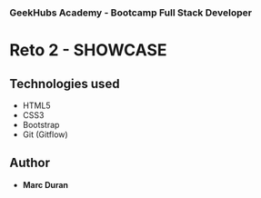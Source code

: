 ### GeekHubs Academy - Bootcamp Full Stack Developer
# Reto 2 - SHOWCASE

## Technologies used
* HTML5
* CSS3
* Bootstrap
* Git (Gitflow)

## Author
* **Marc Duran**